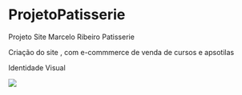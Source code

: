 # ProjetoPatisserie
Projeto Site Marcelo Ribeiro Patisserie

Criação do site , com e-commmerce de venda de cursos e apsotilas 

Identidade Visual

<img src="mr_patisserie3.jpg">
